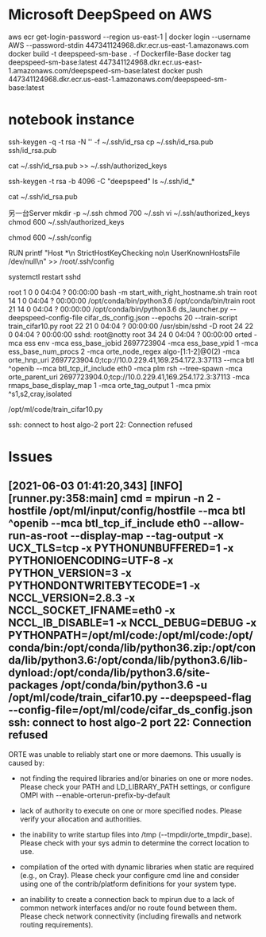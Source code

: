 # Microsoft DeepSpeed on AWS

aws ecr get-login-password --region us-east-1 | docker login --username AWS --password-stdin 447341124968.dkr.ecr.us-east-1.amazonaws.com
docker build -t deepspeed-sm-base . -f Dockerfile-Base
docker tag deepspeed-sm-base:latest 447341124968.dkr.ecr.us-east-1.amazonaws.com/deepspeed-sm-base:latest
docker push 447341124968.dkr.ecr.us-east-1.amazonaws.com/deepspeed-sm-base:latest

# notebook instance
ssh-keygen -q -t rsa -N '' -f ~/.ssh/id_rsa
cp ~/.ssh/id_rsa.pub ssh/id_rsa.pub

cat ~/.ssh/id_rsa.pub >> ~/.ssh/authorized_keys


ssh-keygen -t rsa -b 4096 -C "deepspeed"
ls ~/.ssh/id_*

cat ~/.ssh/id_rsa.pub

另一台Server
mkdir -p ~/.ssh
chmod 700 ~/.ssh
vi ~/.ssh/authorized_keys
chmod 600 ~/.ssh/authorized_keys

chmod 600 ~/.ssh/config


RUN printf "Host *\n  StrictHostKeyChecking no\n  UserKnownHostsFile /dev/null\n" >> /root/.ssh/config


systemctl restart sshd

root         1     0  0 04:04 ?        00:00:00 bash -m start_with_right_hostname.sh train
root        14     1  0 04:04 ?        00:00:00 /opt/conda/bin/python3.6 /opt/conda/bin/train
root        21    14  0 04:04 ?        00:00:00 /opt/conda/bin/python3.6 ds_launcher.py --deepspeed-config-file cifar_ds_config.json --epochs 20 --train-script train_cifar10.py
root        22    21  0 04:04 ?        00:00:00 /usr/sbin/sshd -D
root        24    22  0 04:04 ?        00:00:00 sshd: root@notty
root        34    24  0 04:04 ?        00:00:00 orted -mca ess env -mca ess_base_jobid 2697723904 -mca ess_base_vpid 1 -mca ess_base_num_procs 2 -mca orte_node_regex algo-[1:1-2]@0(2) -mca orte_hnp_uri 2697723904.0;tcp://10.0.229.41,169.254.172.3:37113 --mca btl ^openib --mca btl_tcp_if_include eth0 -mca plm rsh --tree-spawn -mca orte_parent_uri 2697723904.0;tcp://10.0.229.41,169.254.172.3:37113 -mca rmaps_base_display_map 1 -mca orte_tag_output 1 -mca pmix ^s1,s2,cray,isolated


/opt/ml/code/train_cifar10.py

ssh: connect to host algo-2 port 22: Connection refused


# Issues
[2021-06-03 01:41:20,343] [INFO] [runner.py:358:main] cmd = mpirun -n 2 -hostfile /opt/ml/input/config/hostfile --mca btl ^openib --mca btl_tcp_if_include eth0 --allow-run-as-root --display-map --tag-output -x UCX_TLS=tcp -x PYTHONUNBUFFERED=1 -x PYTHONIOENCODING=UTF-8 -x PYTHON_VERSION=3 -x PYTHONDONTWRITEBYTECODE=1 -x NCCL_VERSION=2.8.3 -x NCCL_SOCKET_IFNAME=eth0 -x NCCL_IB_DISABLE=1 -x NCCL_DEBUG=DEBUG -x PYTHONPATH=/opt/ml/code:/opt/ml/code:/opt/conda/bin:/opt/conda/lib/python36.zip:/opt/conda/lib/python3.6:/opt/conda/lib/python3.6/lib-dynload:/opt/conda/lib/python3.6/site-packages /opt/conda/bin/python3.6 -u /opt/ml/code/train_cifar10.py --deepspeed-flag --config-file=/opt/ml/code/cifar_ds_config.json
ssh: connect to host algo-2 port 22: Connection refused
--------------------------------------------------------------------------
ORTE was unable to reliably start one or more daemons.
This usually is caused by:

* not finding the required libraries and/or binaries on
one or more nodes. Please check your PATH and LD_LIBRARY_PATH
settings, or configure OMPI with --enable-orterun-prefix-by-default

* lack of authority to execute on one or more specified nodes.
Please verify your allocation and authorities.

* the inability to write startup files into /tmp (--tmpdir/orte_tmpdir_base).
Please check with your sys admin to determine the correct location to use.

*  compilation of the orted with dynamic libraries when static are required
(e.g., on Cray). Please check your configure cmd line and consider using
one of the contrib/platform definitions for your system type.

* an inability to create a connection back to mpirun due to a
lack of common network interfaces and/or no route found between
them. Please check network connectivity (including firewalls
and network routing requirements).
  

